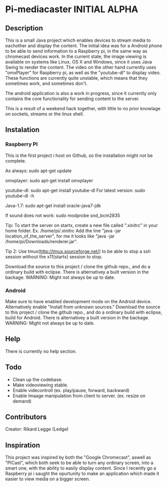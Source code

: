 Pi-mediacaster INITIAL ALPHA
==============
## Description
This is a small Java project which enables devices to stream media to eachother and display the content. The initial idea was for a Android phone to be able to send information to a Raspberry pi, in the same way as chromecast devices work.
In the current state, the image viewing is available on systems like Linux, OS X and Windows, since it uses Java Swing to render the content. 
The video on the other hand currently uses "omxPlayer" for Raspberry pi, as well as the "youtube-dl" to display video. These functions are currently quite unstable, which means that they sometimes work, and sometimes don't. 

The android application is also a work in progress, since it currently only contains the core functionality for sending content to the server. 

This is a result of a weekend hack together, with little to no prior knowlage on sockets, streams or the linux shell.

## Instalation
### Raspberry PI
This is the first project i host on Github, so the installation might not be complete.

As always: sudo apt-get update

omxplayer: sudo apt-get install omxplayer
    
youtube-dl: sudo apt-get install youtube-dl
For latest version: sudo youtube-dl -h
    
Java-1.7: sudo apt-get install oracle-java7-jdk

If sound does not work: sudo modprobe snd_bcm2835

Tip: To start the server on startx, create a new file called ".xinitrc" in your home folder. Ex. /home/pi/.xinitrc
Add the line "java -jar location_of_the_server", for me it looks like "java -jar /home/pi/Downloads/renderer.jar".

Tip 2: Use tmux(http://tmux.sourceforge.net/) to be able to stop a ssh session without the x11(startx) session to stop.

Download the source to this project / clone the github repo., and do a ordinary build with eclipse. There is alternativey a built version in the backage. 
WARNING: Might not always be up to date.

### Android
Make sure to have enabled development mode on the Android device. Alternatively enable "Install from unknown sources."
Download the source to this project / clone the github repo., and do a ordinary build with eclipse, build for Android. There is alternativey a built version in the backage. 
WARNING: Might not always be up to date. 

## Help
There is currently no help section.

## Todo
+ Clean up the codebase.
+ Make videoviewing stable. 
+ Enable videcontroll (ex. play/pause, forward, backward)
+ Enable Imaage manipulation from client to server. (ex. resize on demand)

## Contributors
Creator: Rikard Legge (Ledge)

## Inspiration
This project was inspired by both the "Google Chromecast", aswell as "PICast", which both seek to be able to turn any ordinary screen, into a smart one, with the ability to easily display content. Since I recently go a Raspberry pi i saught the opurtunity to make an application which made it easier to view media on a bigger screen. 
